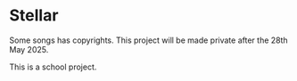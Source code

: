 # Stellar
Some songs has copyrights.
This project will be made private after the 28th May 2025.

This is a school project.
